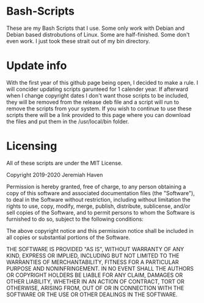 # Bash-Scripts
These are my Bash Scripts that I use. Some only work with Debian and Debian based distrobutions of Linux.
Some are half-finished. Some don't even work. I just took these strait out of my bin directory.

# Update info
With the first year of this github page being open, I decided to make a rule. I will concider updating
scripts garunteed for 1 calender year. If afterward when I change copyright dates I don't want those
scripts to be included, they will be removed from the release deb file and a script will run to remove
the scripts from your system. If you wish to continue to use these scripts there will be a link provided
to this page where you can download the files and put them in the /usr/local/bin folder.

# Licensing
All of these scripts are under the MIT License.

Copyright 2019-2020 Jeremiah Haven

Permission is hereby granted, free of charge, to any person obtaining a copy of this software and associated documentation files (the "Software"), to deal in the Software without restriction, including without limitation the rights to use, copy, modify, merge, publish, distribute, sublicense, and/or sell copies of the Software, and to permit persons to whom the Software is furnished to do so, subject to the following conditions:

The above copyright notice and this permission notice shall be included in all copies or substantial portions of the Software.

THE SOFTWARE IS PROVIDED "AS IS", WITHOUT WARRANTY OF ANY KIND, EXPRESS OR IMPLIED, INCLUDING BUT NOT LIMITED TO THE WARRANTIES OF MERCHANTABILITY, FITNESS FOR A PARTICULAR PURPOSE AND NONINFRINGEMENT. IN NO EVENT SHALL THE AUTHORS OR COPYRIGHT HOLDERS BE LIABLE FOR ANY CLAIM, DAMAGES OR OTHER LIABILITY, WHETHER IN AN ACTION OF CONTRACT, TORT OR OTHERWISE, ARISING FROM, OUT OF OR IN CONNECTION WITH THE SOFTWARE OR THE USE OR OTHER DEALINGS IN THE SOFTWARE.
